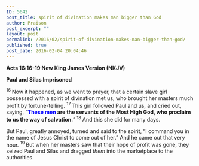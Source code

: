 ```yaml
---
ID: 5642
post_title: spirit of divination makes man bigger than God
author: Praison
post_excerpt: ""
layout: post
permalink: /2016/02/spirit-of-divination-makes-man-bigger-than-god/
published: true
post_date: 2016-02-04 20:04:46
---
```

<p class="passage-display"><strong><span class="passage-display-bcv">Acts 16:16-19
</span><span class="passage-display-version">New King James Version (NKJV)</span></strong></p>
<strong><span id="en-NKJV-27500" class="text Acts-16-16">Paul and Silas Imprisoned</span></strong>

<span class="text Acts-16-16"><sup class="versenum">16 </sup>Now it happened, as we went to prayer, that a certain slave girl possessed with a spirit of divination met us, who brought her masters much profit by fortune-telling. </span><span id="en-NKJV-27501" class="text Acts-16-17"><sup class="versenum">17 </sup>This girl followed Paul and us, and cried out, saying, “<strong><span style="color: #0000ff;">These men</span> are the servants of the Most High God, who proclaim to us the way of salvation.</strong>” </span><span id="en-NKJV-27502" class="text Acts-16-18"><sup class="versenum">18 </sup>And this she did for many days.</span>

<span class="text Acts-16-18">But Paul, greatly annoyed, turned and said to the spirit, “I command you in the name of Jesus Christ to come out of her.” And he came out that very hour. </span><span id="en-NKJV-27503" class="text Acts-16-19"><sup class="versenum">19 </sup>But when her masters saw that their hope of profit was gone, they seized Paul and Silas and dragged <i>them</i> into the marketplace to the authorities.</span>